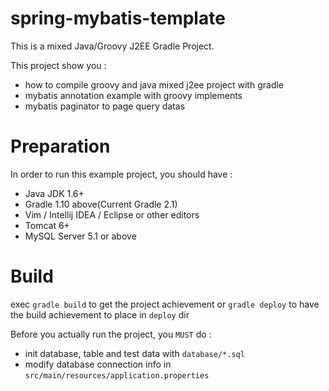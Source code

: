 spring-mybatis-template
=======================

This is a mixed Java/Groovy J2EE Gradle Project. 

This project show you :
* how to compile groovy and java mixed j2ee project with gradle
* mybatis annotation example with groovy implements
* mybatis paginator to page query datas


Preparation
=======================

In order to run this example project, you should have :
* Java JDK 1.6+
* Gradle 1.10 above(Current Gradle 2.1)
* Vim / Intellij IDEA / Eclipse or other editors
* Tomcat 6+
* MySQL Server 5.1 or above

Build
=======================

exec `gradle build` to get the project achievement
or `gradle deploy` to have the build achievement to place in `deploy` dir

Before you actually run the project, you `MUST` do :
* init database, table and test data with `database/*.sql`
* modify database connection info in `src/main/resources/application.properties`


